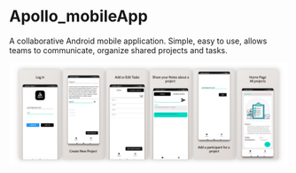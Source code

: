 # Apollo_mobileApp
A collaborative Android mobile application. Simple, easy to use, allows teams to
communicate, organize shared projects and tasks.
<p align="center">
  <img src="demo.png" />
</p>
